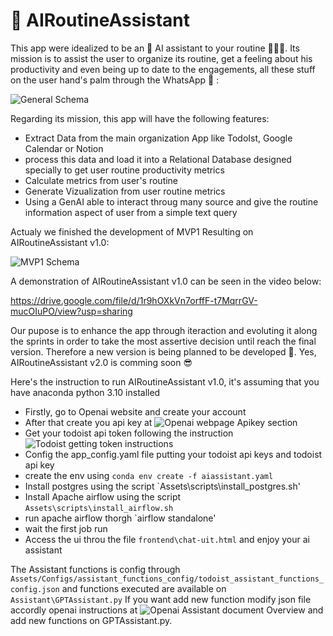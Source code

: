 # 🤖 AIRoutineAssistant

This app were idealized to be an 🤖 AI assistant to your routine 🏋️‍♂️🥋.
Its mission is to assist the user to organize its routine, get a feeling about his productivity and even being up to date to the engagements, all these stuff on the user hand's palm through the WhatsApp 📱 :

![General Schema](https://github.com/lucasvittal2/AIRoutineAssistant/assets/62555057/e7bde487-c0c4-4692-9a35-b26fb0f35c0b)

Regarding its mission, this app will have the following features:

- Extract  Data from the main organization App like TodoIst, Google Calendar  or Notion
- process this data and load it into a Relational Database designed specially to get  user routine productivity metrics
- Calculate metrics from user's routine
- Generate Vizualization from user routine metrics
- Using a GenAI able to interact throug many source and give the routine information aspect of user from a simple text query

Actualy we finished the development of MVP1 Resulting on AIRoutineAssistant v1.0:


![MVP1 Schema](https://github.com/lucasvittal2/AIRoutineAssistant/assets/62555057/c59f79cf-c673-4761-b19b-839826f6994e)


A demonstration of AIRoutineAssistant v1.0 can be seen in the video below:

https://drive.google.com/file/d/1r9hOXkVn7orffF-t7MqrrGV-mucOIuPO/view?usp=sharing



Our pupose is to enhance the app through iteraction and evoluting it along the sprints in order to take the most assertive decision until reach the final version.
Therefore a new version is being planned to be developed 🏃.
Yes, AIRoutineAssistant v2.0 is comming soon 😎


Here's the instruction to run AIRoutineAssistant v1.0, it's assuming that you have anaconda python 3.10 installed

- Firstly, go to Openai website and create your account
- After that create you api key at ![Openai webpage Apikey  section](https://platform.openai.com/api-keys)
- Get your todoist api token following the  instruction ![Todoist getting token instructions](https://todoist.com/pt-BR/help/articles/find-your-api-token-Jpzx9IIlB)
-  Config the  app_config.yaml file  putting your todoist api keys and todoist api key
-  create the env using ` conda env create -f aiassistant.yaml `
-  Install postgres using the script  `Assets\scripts\install_postgres.sh'
-  Install Apache airflow using the script `Assets\scripts\install_airflow.sh`
-  run apache airflow thorgh `airflow standalone'
-   wait the first job run
-   Access the ui throu the file `frontend\chat-uit.html` and enjoy your ai assistant

The Assistant functions is config through `Assets/Configs/assistant_functions_config/todoist_assistant_functions_config.json` and functions executed are available on `Assistant\GPTAssistant.py`
If you want add new function modify json file accordly openai instructions at ![Openai Assistant document Overview](https://platform.openai.com/docs/assistants/overview) and add new functions on GPTAssistant.py.
